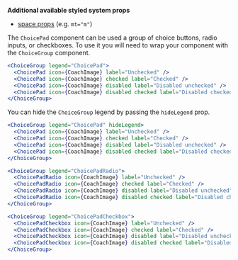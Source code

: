 **Additional available styled system props**
- [space props](/#/Variables/Spacing) (e.g. `mt="m"`)

The `ChoicePad` component can be used a group of choice buttons, radio inputs, or checkboxes. To use it
you will need to wrap your component with the `ChoiceGroup` component.


```jsx
<ChoiceGroup legend="ChoicePad">
  <ChoicePad icon={CoachImage} label="Unchecked" />
  <ChoicePad icon={CoachImage} checked label="Checked" />
  <ChoicePad icon={CoachImage} disabled label="Disabled unchecked" />
  <ChoicePad icon={CoachImage} disabled checked label="Disabled checked" />
</ChoiceGroup>
```

You can hide the `ChoiceGroup` legend by passing the `hideLegend` prop.
```jsx
<ChoiceGroup legend="ChoicePad" hideLegend>
  <ChoicePad icon={CoachImage} label="Unchecked" />
  <ChoicePad icon={CoachImage} checked label="Checked" />
  <ChoicePad icon={CoachImage} disabled label="Disabled unchecked" />
  <ChoicePad icon={CoachImage} disabled checked label="Disabled checked" />
</ChoiceGroup>
```

```jsx
<ChoiceGroup legend="ChoicePadRadio">
  <ChoicePadRadio icon={CoachImage} label="Unchecked" />
  <ChoicePadRadio icon={CoachImage} checked label="Checked" />
  <ChoicePadRadio icon={CoachImage} disabled label="Disabled unchecked" />
  <ChoicePadRadio icon={CoachImage} disabled checked label="Disabled checked" />
</ChoiceGroup>
```

```jsx
<ChoiceGroup legend="ChoicePadCheckbox">
  <ChoicePadCheckbox icon={CoachImage} label="Unchecked" />
  <ChoicePadCheckbox icon={CoachImage} checked label="Checked" />
  <ChoicePadCheckbox icon={CoachImage} disabled label="Disabled unchecked" />
  <ChoicePadCheckbox icon={CoachImage} disabled checked label="Disabled checked" />
</ChoiceGroup>
```
